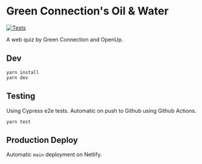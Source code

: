 # Green Connection's Oil & Water

[![Tests](https://github.com/OpenUpSA/green-connection-oil-water/actions/workflows/cypress.yml/badge.svg)](https://github.com/OpenUpSA/green-connection-oil-water/actions/workflows/cypress.yml)

A web quiz by Green Connection and OpenUp.

## Dev

```
yarn install
yarn dev
```

## Testing

Using Cypress e2e tests. Automatic on push to Github using Github Actions.

```
yarn test
```

## Production Deploy

Automatic `main` deployment on Netlify.
